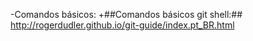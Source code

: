 -Comandos básicos:
  +##Comandos básicos git shell:##
    http://rogerdudler.github.io/git-guide/index.pt_BR.html
